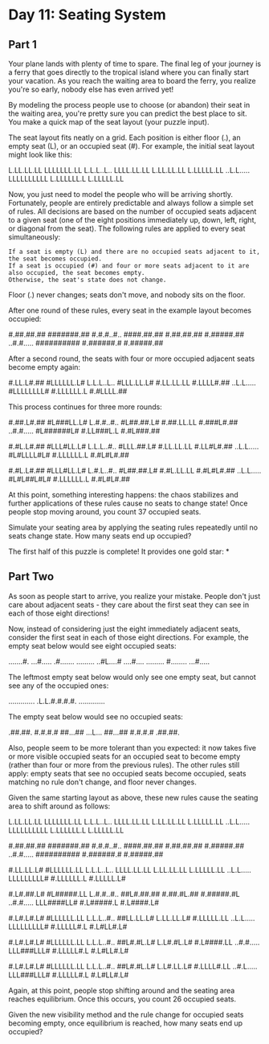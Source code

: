 # Day 11: Seating System

## Part 1

Your plane lands with plenty of time to spare. The final leg of your journey is a ferry that goes directly to the tropical island where you can finally start your vacation. As you reach the waiting area to board the ferry, you realize you're so early, nobody else has even arrived yet!

By modeling the process people use to choose (or abandon) their seat in the waiting area, you're pretty sure you can predict the best place to sit. You make a quick map of the seat layout (your puzzle input).

The seat layout fits neatly on a grid. Each position is either floor (.), an empty seat (L), or an occupied seat (#). For example, the initial seat layout might look like this:

  L.LL.LL.LL
  LLLLLLL.LL
  L.L.L..L..
  LLLL.LL.LL
  L.LL.LL.LL
  L.LLLLL.LL
  ..L.L.....
  LLLLLLLLLL
  L.LLLLLL.L
  L.LLLLL.LL

Now, you just need to model the people who will be arriving shortly. Fortunately, people are entirely predictable and always follow a simple set of rules. All decisions are based on the number of occupied seats adjacent to a given seat (one of the eight positions immediately up, down, left, right, or diagonal from the seat). The following rules are applied to every seat simultaneously:

    If a seat is empty (L) and there are no occupied seats adjacent to it, the seat becomes occupied.
    If a seat is occupied (#) and four or more seats adjacent to it are also occupied, the seat becomes empty.
    Otherwise, the seat's state does not change.

Floor (.) never changes; seats don't move, and nobody sits on the floor.

After one round of these rules, every seat in the example layout becomes occupied:

  #.##.##.##
  #######.##
  #.#.#..#..
  ####.##.##
  #.##.##.##
  #.#####.##
  ..#.#.....
  ##########
  #.######.#
  #.#####.##

After a second round, the seats with four or more occupied adjacent seats become empty again:

  #.LL.L#.##
  #LLLLLL.L#
  L.L.L..L..
  #LLL.LL.L#
  #.LL.LL.LL
  #.LLLL#.##
  ..L.L.....
  #LLLLLLLL#
  #.LLLLLL.L
  #.#LLLL.##

This process continues for three more rounds:

  #.##.L#.##
  #L###LL.L#
  L.#.#..#..
  #L##.##.L#
  #.##.LL.LL
  #.###L#.##
  ..#.#.....
  #L######L#
  #.LL###L.L
  #.#L###.##

  #.#L.L#.##
  #LLL#LL.L#
  L.L.L..#..
  #LLL.##.L#
  #.LL.LL.LL
  #.LL#L#.##
  ..L.L.....
  #L#LLLL#L#
  #.LLLLLL.L
  #.#L#L#.##

  #.#L.L#.##
  #LLL#LL.L#
  L.#.L..#..
  #L##.##.L#
  #.#L.LL.LL
  #.#L#L#.##
  ..L.L.....
  #L#L##L#L#
  #.LLLLLL.L
  #.#L#L#.##

At this point, something interesting happens: the chaos stabilizes and further applications of these rules cause no seats to change state! Once people stop moving around, you count 37 occupied seats.

Simulate your seating area by applying the seating rules repeatedly until no seats change state. How many seats end up occupied?

The first half of this puzzle is complete! It provides one gold star: *

## Part Two

As soon as people start to arrive, you realize your mistake. People don't just care about adjacent seats - they care about the first seat they can see in each of those eight directions!

Now, instead of considering just the eight immediately adjacent seats, consider the first seat in each of those eight directions. For example, the empty seat below would see eight occupied seats:

  .......#.
  ...#.....
  .#.......
  .........
  ..#L....#
  ....#....
  .........
  #........
  ...#.....

The leftmost empty seat below would only see one empty seat, but cannot see any of the occupied ones:

  .............
  .L.L.#.#.#.#.
  .............

The empty seat below would see no occupied seats:

  .##.##.
  #.#.#.#
  ##...##
  ...L...
  ##...##
  #.#.#.#
  .##.##.

Also, people seem to be more tolerant than you expected: it now takes five or more visible occupied seats for an occupied seat to become empty (rather than four or more from the previous rules). The other rules still apply: empty seats that see no occupied seats become occupied, seats matching no rule don't change, and floor never changes.

Given the same starting layout as above, these new rules cause the seating area to shift around as follows:

  L.LL.LL.LL
  LLLLLLL.LL
  L.L.L..L..
  LLLL.LL.LL
  L.LL.LL.LL
  L.LLLLL.LL
  ..L.L.....
  LLLLLLLLLL
  L.LLLLLL.L
  L.LLLLL.LL

  #.##.##.##
  #######.##
  #.#.#..#..
  ####.##.##
  #.##.##.##
  #.#####.##
  ..#.#.....
  ##########
  #.######.#
  #.#####.##

  #.LL.LL.L#
  #LLLLLL.LL
  L.L.L..L..
  LLLL.LL.LL
  L.LL.LL.LL
  L.LLLLL.LL
  ..L.L.....
  LLLLLLLLL#
  #.LLLLLL.L
  #.LLLLL.L#

  #.L#.##.L#
  #L#####.LL
  L.#.#..#..
  ##L#.##.##
  #.##.#L.##
  #.#####.#L
  ..#.#.....
  LLL####LL#
  #.L#####.L
  #.L####.L#

  #.L#.L#.L#
  #LLLLLL.LL
  L.L.L..#..
  ##LL.LL.L#
  L.LL.LL.L#
  #.LLLLL.LL
  ..L.L.....
  LLLLLLLLL#
  #.LLLLL#.L
  #.L#LL#.L#

  #.L#.L#.L#
  #LLLLLL.LL
  L.L.L..#..
  ##L#.#L.L#
  L.L#.#L.L#
  #.L####.LL
  ..#.#.....
  LLL###LLL#
  #.LLLLL#.L
  #.L#LL#.L#

  #.L#.L#.L#
  #LLLLLL.LL
  L.L.L..#..
  ##L#.#L.L#
  L.L#.LL.L#
  #.LLLL#.LL
  ..#.L.....
  LLL###LLL#
  #.LLLLL#.L
  #.L#LL#.L#

Again, at this point, people stop shifting around and the seating area reaches equilibrium. Once this occurs, you count 26 occupied seats.

Given the new visibility method and the rule change for occupied seats becoming empty, once equilibrium is reached, how many seats end up occupied?